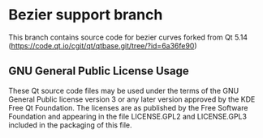 # Bezier support branch

This branch contains source code for bezier curves forked from
Qt 5.14 (https://code.qt.io/cgit/qt/qtbase.git/tree/?id=6a36fe90)

## GNU General Public License Usage
These Qt source code files may be used under the terms of the
GNU General Public license version 3 or any later version approved
by the KDE Free Qt Foundation. The licenses are as published by the
Free Software Foundation and appearing in the file LICENSE.GPL2 and
LICENSE.GPL3 included in the packaging of this file.

